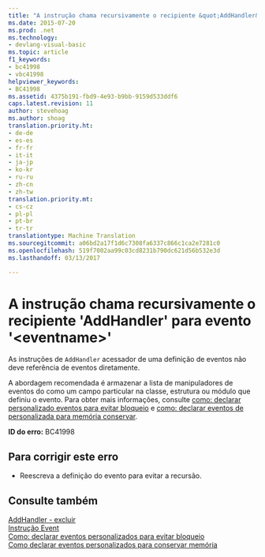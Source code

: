 ```yaml
---
title: "A instrução chama recursivamente o recipiente &quot;AddHandler&quot; para evento &quot;&lt;eventname&gt;&quot; | Documentos do Microsoft"
ms.date: 2015-07-20
ms.prod: .net
ms.technology:
- devlang-visual-basic
ms.topic: article
f1_keywords:
- bc41998
- vbc41998
helpviewer_keywords:
- BC41998
ms.assetid: 4375b191-fbd9-4e93-b9bb-9159d533ddf6
caps.latest.revision: 11
author: stevehoag
ms.author: shoag
translation.priority.ht:
- de-de
- es-es
- fr-fr
- it-it
- ja-jp
- ko-kr
- ru-ru
- zh-cn
- zh-tw
translation.priority.mt:
- cs-cz
- pl-pl
- pt-br
- tr-tr
translationtype: Machine Translation
ms.sourcegitcommit: a06bd2a17f1d6c7308fa6337c866c1ca2e7281c0
ms.openlocfilehash: 519f7002aa99c03cd8231b790dc621d56b532e3d
ms.lasthandoff: 03/13/2017

---
```

# <a name="statement-recursively-calls-the-containing-39addhandler39-for-event-39lteventnamegt39"></a>A instrução chama recursivamente o recipiente 'AddHandler' para evento '&lt;eventname&gt;'
As instruções de `AddHandler` acessador de uma definição de eventos não deve referência de eventos diretamente.  
  
 A abordagem recomendada é armazenar a lista de manipuladores de eventos do como um campo particular na classe, estrutura ou módulo que definiu o evento. Para obter mais informações, consulte [como: declarar personalizado eventos para evitar bloqueio](../../visual-basic/programming-guide/language-features/events/how-to-declare-custom-events-to-avoid-blocking.md) e [como: declarar eventos de personalizada para memória conservar](../../visual-basic/programming-guide/language-features/events/how-to-declare-custom-events-to-conserve-memory.md).  
  
 **ID do erro:** BC41998  
  
## <a name="to-correct-this-error"></a>Para corrigir este erro  
  
-   Reescreva a definição do evento para evitar a recursão.  
  
## <a name="see-also"></a>Consulte também  
 [AddHandler - excluir](http://msdn.microsoft.com/en-us/fc464cf8-582c-48a6-a9c2-185c4c3d5ff8)   
 [Instrução Event](../../visual-basic/language-reference/statements/event-statement.md)   
 [Como: declarar eventos personalizados para evitar bloqueio](../../visual-basic/programming-guide/language-features/events/how-to-declare-custom-events-to-avoid-blocking.md)   
 [Como declarar eventos personalizados para conservar memória](../../visual-basic/programming-guide/language-features/events/how-to-declare-custom-events-to-conserve-memory.md)
